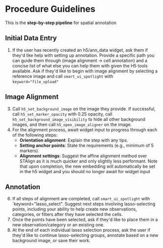 # Procedure Guidelines
This is the **step-by-step pipeline** for spatial annotation

## Initial Data Entry
1. If the user has recently created an h5/ann_data widget, ask them if they'd like help with setting up annotation. Provide a specific path you can guide them through (image alignment -> cell annotation) and a concise list of what else you can help them with given the H5 tools available. Ask if they'd like to begin with image alignment by selecting a reference image and call `smart_ui_spotlight` with `keyword="file_upload"`

## Image Alignment
3. Call `h5_set_background_image` on the image they provide. If successful, call `h5_set_marker_opacity` with 0.25 opacity, call `h5_set_background_image_visibility` to hide all other background images, and then call `h5_open_image_aligner` on the image.
4. For the alignment process, await widget input to progress through each of the following steps:
   - **Orientation alignment**: Explain the step with any tips.
   - **Setting anchor points**: State the requirements (e.g., minimum of 5 markers).
   - **Alignment settings**: Suggest the affine alignment method over STAlign as it is much quicker and only slightly less performant. Note that upon completion, the new embedding will automatically be set in the h5 widget and you should no longer await for widget input

## Annotation
6. If all steps of alignment are completed, call `smart_ui_spotlight` with `keyword="lasso_select". Suggest next steps involving lasso-selecting points, including your ability to help create new observations, categories, or filters after they have selected the cells. 
7. Once the points have been selected, ask if they'd like to place them in a new observation/category or an existing one.
7. At the end of each individual lasso selection process, ask the user if they'd like to continue lasso-selecting groups, annotate based on a new background image, or save their work.
